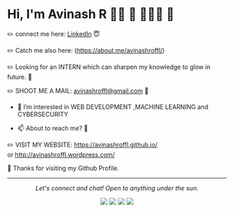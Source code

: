# Hi, I'm Avinash R 👋🏾 :santa: 👩🏾‍💻   :blossom:

:pencil2: connect me here:
[LinkedIn](https://www.linkedin.com/in/avinashrofficial/)  :innocent:

:pencil2: Catch me also here:
(https://about.me/avinashroffl/) 


:pencil2: Looking for an INTERN which can sharpen my knowledge to glow in future. 👋

:pencil2: SHOOT ME A MAIL: avinashroffl@gmail.com :speech_balloon:


- 🌱 I’m interested in 
  WEB DEVELOPMENT ,MACHINE LEARNING and  CYBERSECURITY

- 📫 About to reach me? :runner:

 :pencil2:  VISIT MY WEBSITE: https://avinashroffl.github.io/   
  or http://avinashroffl.wordpress.com/
  

:blossom: Thanks for visiting my Github Profile.

<hr>
<p align="center">
  <i>Let's connect and chat! Open to anything under the sun.</i>

  <p align="center">
    <a href="https://twitter.com/Avinashroffl" alt="Twitter"><img src="https://raw.githubusercontent.com/jayehernandez/jayehernandez/3f5402efef9a0ae89211a6e04609558e862ca616/readme/twitter-fill.svg"></a>
    <a href="https://www.linkedin.com/in/jayehernandez/" alt="Linkedin"><img src="https://raw.githubusercontent.com/jayehernandez/jayehernandez/3f5402efef9a0ae89211a6e04609558e862ca616/readme/linkedin-fill.svg"></a>
    <a href="mailto:jaye@jayehernandez.com" alt="Contact me"><img src="https://raw.githubusercontent.com/jayehernandez/jayehernandez/3f5402efef9a0ae89211a6e04609558e862ca616/readme/mail-fill.svg"></a>
    <a href="https://jayehernandez.com" alt="My site"><img src="https://raw.githubusercontent.com/jayehernandez/jayehernandez/3f5402efef9a0ae89211a6e04609558e862ca616/readme/external-link-line.svg"></a>
  </p>
